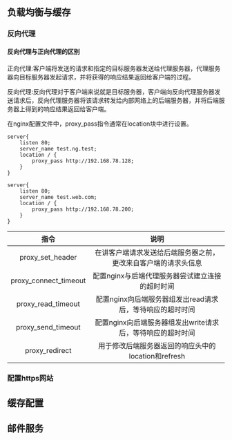 ## 负载均衡与缓存
### 反向代理
#### 反向代理与正向代理的区别
正向代理:客户端将发送的请求和指定的目标服务器发送给代理服务器，代理服务器向目标服务器发起请求，并将获得的响应结果返回给客户端的过程。

反向代理:反向代理对于客户端来说就是目标服务器，客户端向反向代理服务器发送请求后，反向代理服务器将该请求转发给内部网络上的后端服务器，并将后端服务器上得到的响应结果返回给客户端。

在nginx配置文件中，proxy_pass指令通常在location块中进行设置。
```
server{
    listen 80;
    server_name test.ng.test;
    location / {
        proxy_pass http://192.168.78.128;
    }
}

server{
    listen 80;
    server_name test.web.com;
    location / {
        proxy_pass http://192.168.78.200;
    }
}
```

|指令|说明|
|:-:|:-:|
|proxy_set_header|在讲客户端请求发送给后端服务器之前，更改来自客户端的请求头信息|
|proxy_connect_timeout|配置nginx与后端代理服务器尝试建立连接的超时时间|
|proxy_read_timeout|配置nginx向后端服务器组发出read请求后，等待响应的超时时间|
|proxy_send_timeout|配置nginx向后端服务器组发出write请求后，等待响应的超时时间|
|proxy_redirect|用于修改后端服务器返回的响应头中的location和refresh|
### 配置https网站

## 缓存配置
## 邮件服务

